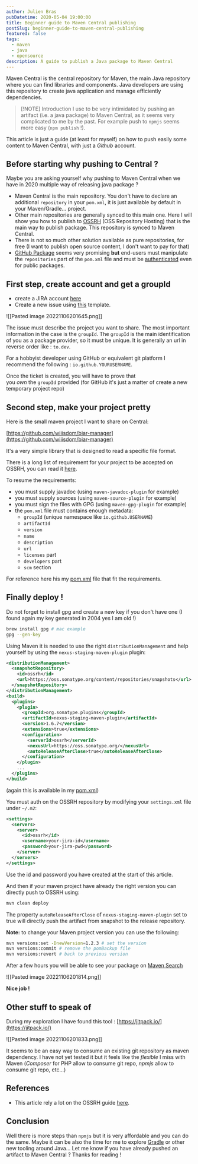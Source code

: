 ```yaml
---
author: Julien Bras
pubDatetime: 2020-05-04 19:00:00
title: Beginner guide to Maven Central publishing
postSlug: beginner-guide-to-maven-central-publishing
featured: false
tags:
  - maven
  - java
  - opensource
description: A guide to publish a Java package to Maven Central
---
```


Maven Central is the central repository for Maven, the main Java repository where you can find libraries and components. Java developers are using this repository to create java application and manage efficiently dependencies.

> [!NOTE] Introduction
> I use to be very intimidated by pushing an artifact (i.e. a java package) to Maven Central, as it seems very complicated to me by the past. For example push to `npmjs` seems more easy (`npm publish` !).

This article is just a guide (at least for myself) on how to push easily some content to Maven Central, with just a *Github* account.

## Before starting why pushing to Central ?

Maybe you are asking yourself why pushing to Maven Central when we have in 2020 multiple way of releasing java package ?

- Maven Central is the main repository. You don't have to declare an additional `repository` in your `pom.xml`, it is just available by default in your Maven/Gradle... project.
- Other main repositories are generally synced to this main one. Here I will show you how to publish to [OSSRH](https://central.sonatype.org/pages/ossrh-guide.html) (OSS Repository Hosting) that is the main way to publish package. This repository is synced to Maven Central.
- There is not so much other solution available as pure repositories, for free (I want to publish open source content, I don't want to pay for that)
- [GitHub Package](https://github.com/features/packages) seems very promising **but** end-users must manipulate the `repositories` part of the `pom.xml` file and must be [authenticated](https://github.community/t5/GitHub-API-Development-and/Download-from-Github-Package-Registry-without-authentication/td-p/35255) even for public packages.

## First step, create account and get a groupId

- create a JIRA account [here](https://issues.sonatype.org/secure/Signup!default.jspa)
- Create a new issue using [this](https://issues.sonatype.org/secure/CreateIssue.jspa?issuetype=21&pid=10134) template.

![[Pasted image 20221106201645.png]]

The issue must describe the project you want to share. The most important information in the case is the `groupId`. The `groupId` is the main identification of you as a package provider, so it must be unique. It is generally an url in reverse order like : `to.dev`.

For a hobbyist developer using GitHub or equivalent git platform I recommend the following : `io.github.YOURUSERNAME`.

Once the ticket is created, you will have to prove that you *own* the `groupId` provided (for GitHub it's just a matter of create a new temporary project repo)

## Second step, make your project pretty

Here is the small maven project I want to share on Central:

[https://github.com/wiiisdom/biar-manager](https://github.com/wiiisdom/biar-manager)

It's a very simple library that is designed to read a specific file format.

There is a long list of requirement for your project to be accepted on OSSRH, you can read it [here](https://central.sonatype.org/pages/requirements.html).

To resume the requirements:

- you must supply javadoc (using `maven-javadoc-plugin` for example)
- you must supply sources (using `maven-source-plugin` for example)
- you must sign the files with GPG (using `maven-gpg-plugin` for example)
- the `pom.xml` file must contains enough metadata:
  - `groupId` (unique namespace like `io.github.USERNAME`)
  - `artifactId`
  - `version`
  - `name`
  - `description`
  - `url`
  - `licenses` part
  - `developers` part
  - `scm` section

For reference here his my [pom.xml](https://github.com/bobman38/biar-manager/blob/master/pom.xml) file that fit the requirements.

## Finally deploy !

Do not forget to install gpg and create a new key if you don't have one (I found again my key generated in 2004 yes I am old !)

```bash
brew install gpg # mac example
gpg --gen-key
```

Using Maven it is needed to use the right `distributionManagement` and help yourself by using the `nexus-staging-maven-plugin` plugin:

```xml
<distributionManagement>
  <snapshotRepository>
    <id>ossrh</id>
    <url>https://oss.sonatype.org/content/repositories/snapshots</url>
  </snapshotRepository>
</distributionManagement>
<build>
  <plugins>
    <plugin>
      <groupId>org.sonatype.plugins</groupId>
      <artifactId>nexus-staging-maven-plugin</artifactId>
      <version>1.6.7</version>
      <extensions>true</extensions>
      <configuration>
        <serverId>ossrh</serverId>
        <nexusUrl>https://oss.sonatype.org/</nexusUrl>
        <autoReleaseAfterClose>true</autoReleaseAfterClose>
      </configuration>
    </plugin>
    ...
  </plugins>
</build>
```

(again this is available in my [pom.xml](https://github.com/bobman38/biar-manager/blob/master/pom.xml))

You must auth on the OSSRH repository by modifying your `settings.xml` file under `~/.m2`:

```xml
<settings>
  <servers>
    <server>
      <id>ossrh</id>
      <username>your-jira-id</username>
      <password>your-jira-pwd</password>
    </server>
  </servers>
</settings>
```

Use the id and password you have created at the start of this article.

And then if your maven project have already the right version you can directly push to OSSRH using:

```bash
mvn clean deploy
```

The property `autoReleaseAfterClose` of `nexus-staging-maven-plugin` set to true will directly push the artifact from snapshot to the release repository.

**Note:** to change your Maven project version you can use the following:

```bash
mvn versions:set -DnewVersion=1.2.3 # set the version
mvn versions:commit # remove the pomBackup file
mvn versions:revert # back to previous version
```

After a few hours you will be able to see your package on [Maven Search](https://search.maven.org/)

![[Pasted image 20221106201814.png]]

**Nice job !**

## Other stuff to speak of

During my exploration I have found this tool : [https://jitpack.io/](https://jitpack.io/)

![[Pasted image 20221106201833.png]]

It seems to be an easy way to consume an existing git repository as maven dependency. I have not yet tested it but it feels like the *flexible* I miss with Maven (*Composer* for PHP allow to consume git repo, *npmjs* allow to consume git repo, etc...)

## References

- This article rely a lot on the OSSRH guide [here](https://central.sonatype.org/pages/ossrh-guide.html).

## Conclusion

Well there is more steps than `npmjs` but it is very affordable and you can do the same. Maybe it can be also the time for me to explore [Gradle](https://gradle.org/) or other new tooling around Java... Let me know if you have already pushed an artifact to Maven Central ? Thanks for reading !
